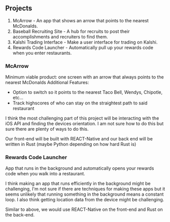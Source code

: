 ## Projects 
1) McArrow - An app that shows an arrow that points to the nearest McDonalds.
2) Baseball Recruiting Site - A hub for recruits to post their accomplishments and recruiters to find them. 
3) Kalshi Trading Interface - Make a user interface for trading on Kalshi. 
4) Rewards Code Launcher - Automatically pull up your rewards code when you enter restaurants.

### McArrow 
Minimum viable product: one screen with an arrow that always points to the nearest McDonalds 
Additional Features:
- Option to switch so it points to the nearest Taco Bell, Wendys, Chipotle, etc... 
- Track highscores of who can stay on the straightest path to said restaurant 

I think the most challenging part of this project will be interacting with the iOS API and finding the devices orientation. I am not sure how to do this but sure there are plenty of ways to do this. 

Our front-end will be built with REACT-Native and our back end will be written in Rust (maybe Python depending on how hard Rust is)

### Rewards Code Launcher 
App that runs in the background and automatically opens your rewards code when you walk into a restaurant. 

I think making an app that runs efficiently in the background might be challenging, I'm not sure if there are techniques for making these apps but it seems unlikely that running something in the background means a constant loop. I also think getting location data from the device might be challenging. 

Similar to above, we would use REACT-Native on the front-end and Rust on the back-end. 
